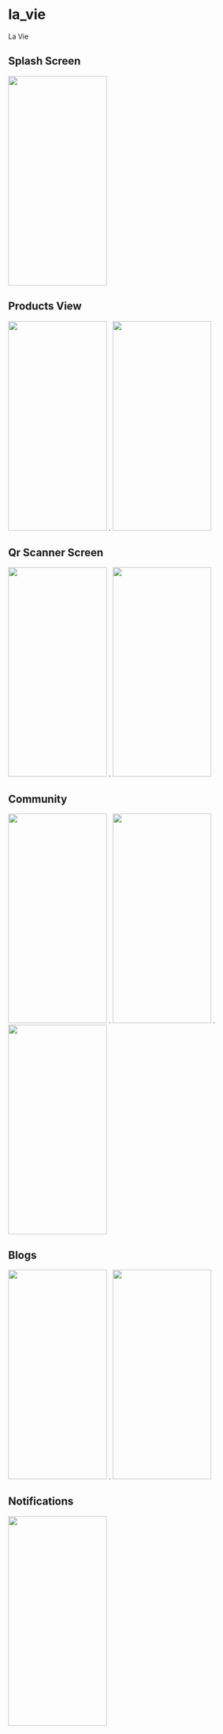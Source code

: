 # la_vie

La Vie

## Splash Screen

<img src="https://user-images.githubusercontent.com/31738365/188024215-7048670b-27a8-40fb-8806-2e8c172876c3.jpg" width="200" height="425">

## Products View

<img src="https://user-images.githubusercontent.com/31738365/188024491-f01d5db1-ac90-4ece-9ae1-1099f6ea980a.jpg" width="200" height="425">  .  <img src="https://user-images.githubusercontent.com/31738365/188024510-69bac4f5-1c6f-4be7-ae4d-ca19bba16df9.jpg" width="200" height="425">

## Qr Scanner Screen

<img src="https://user-images.githubusercontent.com/31738365/188024747-3cc181e7-a138-41bf-b2f0-f5b8bcc8248c.jpg" width="200" height="425">  .  <img src="https://user-images.githubusercontent.com/31738365/188024755-f30ecb4c-d460-412c-a779-5529575bfa27.jpg" width="200" height="425">

## Community

<img src="https://user-images.githubusercontent.com/31738365/188024955-fe8941cb-b952-40f3-b336-c0156097d8d3.jpg" width="200" height="425">  .  <img src="https://user-images.githubusercontent.com/31738365/188024961-c923af27-de16-429a-8a33-df0d621fedc8.jpg" width="200" height="425">  .  <img src="https://user-images.githubusercontent.com/31738365/188024972-20f494be-f147-4706-ae5f-646a877b90ef.jpg" width="200" height="425">

## Blogs

<img src="https://user-images.githubusercontent.com/31738365/188025881-c9051116-587f-4ff0-a7f5-e11a2b114e06.jpg" width="200" height="425">  .  <img src="https://user-images.githubusercontent.com/31738365/188025884-881abf3d-b4dd-4bdc-bdf2-dd38f61e3a86.jpg" width="200" height="425">

## Notifications

<img src="https://user-images.githubusercontent.com/31738365/188025380-c3f431fc-48e6-4a34-90cb-d87e40f7d232.jpg" width="200" height="425">
